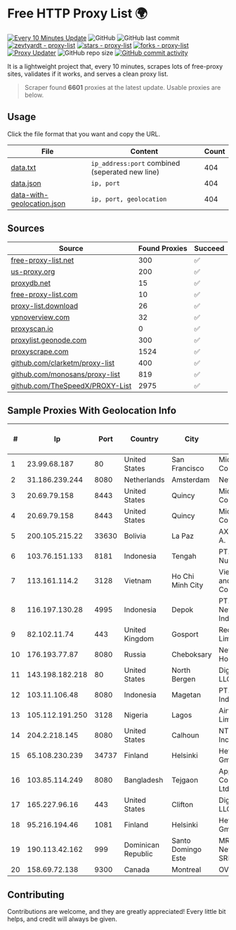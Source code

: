 
# Free HTTP Proxy List 🌍

[![Every 10 Minutes Update](https://github.com/mertguvencli/http-proxy-list/actions/workflows/main.yml/badge.svg?branch=main)](https://github.com/mertguvencli/http-proxy-list/actions/workflows/main.yml)
![GitHub](https://img.shields.io/github/license/mertguvencli/http-proxy-list)
![GitHub last commit](https://img.shields.io/github/last-commit/mertguvencli/http-proxy-list)
[![zevtyardt - proxy-list](https://img.shields.io/static/v1?label=zevtyardt&message=proxy-list&color=blue&logo=github)](https://github.com/zevtyardt/proxy-list "Go to GitHub repo")
[![stars - proxy-list](https://img.shields.io/github/stars/zevtyardt/proxy-list?style=social)](https://github.com/zevtyardt/proxy-list)
[![forks - proxy-list](https://img.shields.io/github/forks/zevtyardt/proxy-list?style=social)](https://github.com/zevtyardt/proxy-list)
[![Proxy Updater](https://github.com/zevtyardt/proxy-list/workflows/Proxy%20Updater/badge.svg)](https://github.com/zevtyardt/proxy-list/actions?query=workflow:"Proxy+Updater")
![GitHub repo size](https://img.shields.io/github/repo-size/zevtyardt/proxy-list)
[![GitHub commit activity](https://img.shields.io/github/commit-activity/m/zevtyardt/proxy-list?logo=commits)](https://github.com/zevtyardt/proxy-list/commits/main)

It is a lightweight project that, every 10 minutes, scrapes lots of free-proxy sites, validates if it works, and serves a clean proxy list.

> Scraper found **6601** proxies at the latest update. Usable proxies are below.

## Usage

Click the file format that you want and copy the URL.

|File|Content|Count|
|----|-------|-----|
|[data.txt](https://raw.githubusercontent.com/mertguvencli/http-proxy-list/main/proxy-list/data.txt)|`ip_address:port` combined (seperated new line)|404|
|[data.json](https://raw.githubusercontent.com/mertguvencli/http-proxy-list/main/proxy-list/data.json)|`ip, port`|404|
|[data-with-geolocation.json](https://raw.githubusercontent.com/mertguvencli/http-proxy-list/main/proxy-list/data-with-geolocation.json)|`ip, port, geolocation`|404|

## Sources

|Source|Found Proxies|Succeed|
|------|-------------|-------|
|[free-proxy-list.net](https://free-proxy-list.net)|300|✅|
|[us-proxy.org](https://www.us-proxy.org)|200|✅|
|[proxydb.net](http://proxydb.net)|15|✅|
|[free-proxy-list.com](https://free-proxy-list.com/?page=&port=&type%5B%5D=http&type%5B%5D=https&up_time=0&search=Search)|10|✅|
|[proxy-list.download](https://www.proxy-list.download/HTTP)|26|✅|
|[vpnoverview.com](https://vpnoverview.com/privacy/anonymous-browsing/free-proxy-servers)|32|✅|
|[proxyscan.io](https://www.proxyscan.io)|0|✅|
|[proxylist.geonode.com](https://proxylist.geonode.com/api/proxy-list?limit=300&page=1&sort_by=lastChecked&sort_type=desc&protocols=http,https)|300|✅|
|[proxyscrape.com](https://api.proxyscrape.com/v2/?request=displayproxies&protocol=http&timeout=10000&country=all&ssl=all&anonymity=all)|1524|✅|
|[github.com/clarketm/proxy-list](https://raw.githubusercontent.com/clarketm/proxy-list/master/proxy-list-raw.txt)|400|✅|
|[github.com/monosans/proxy-list](https://raw.githubusercontent.com/monosans/proxy-list/main/proxies/http.txt)|819|✅|
|[github.com/TheSpeedX/PROXY-List](https://raw.githubusercontent.com/TheSpeedX/PROXY-List/master/http.txt)|2975|✅|


## Sample Proxies With Geolocation Info

|#|Ip|Port|Country|City|Internet Service Provider|
|-|--|----|-------|----|-------------------------|
|1|23.99.68.187|80|United States|San Francisco|Microsoft Corporation|
|2|31.186.239.244|8080|Netherlands|Amsterdam|NetSkope Inc|
|3|20.69.79.158|8443|United States|Quincy|Microsoft Corporation|
|4|20.69.79.158|8443|United States|Quincy|Microsoft Corporation|
|5|200.105.215.22|33630|Bolivia|La Paz|AXS Bolivia S. A.|
|6|103.76.151.133|8181|Indonesia|Tengah|PT. Java Digital Nusantara|
|7|113.161.114.2|3128|Vietnam|Ho Chi Minh City|VietNam Post and Telecom Corporation|
|8|116.197.130.28|4995|Indonesia|Depok|PT. Fiber Networks Indonesia|
|9|82.102.11.74|443|United Kingdom|Gosport|Redstation Limited|
|10|176.193.77.87|8080|Russia|Cheboksary|Net By Net Holding LLC|
|11|143.198.182.218|80|United States|North Bergen|DigitalOcean, LLC|
|12|103.11.106.48|8080|Indonesia|Magetan|PT. Pascal Indonesia|
|13|105.112.191.250|3128|Nigeria|Lagos|Airtel Networks Limited|
|14|204.2.218.145|8080|United States|Calhoun|NTT America, Inc.|
|15|65.108.230.239|34737|Finland|Helsinki|Hetzner Online GmbH|
|16|103.85.114.249|8080|Bangladesh|Tejgaon|Apple Communication Ltd.|
|17|165.227.96.16|443|United States|Clifton|DigitalOcean, LLC|
|18|95.216.194.46|1081|Finland|Helsinki|Hetzner Online GmbH|
|19|190.113.42.162|999|Dominican Republic|Santo Domingo Este|MR Networking, SRL|
|20|158.69.72.138|9300|Canada|Montreal|OVH SAS|



## Contributing

Contributions are welcome, and they are greatly appreciated! Every
little bit helps, and credit will always be given.

